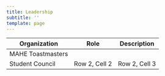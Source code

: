 ```yaml
---
title: Leadership
subtitle: ''
template: page
---
```



<div class="responsive-table">
  <table>
    <thead>
      <tr>
        <th>Organization</th>
        <th>Role</th>
        <th>Description</th>
      </tr>
    </thead>
    <tbody>
      <tr>
        <td>MAHE Toastmasters</td>
        <td></td>
      </tr>
      <tr>
        <td>Student Council</td>
        <td>Row 2, Cell 2</td>
        <td>Row 2, Cell 3</td>
      </tr>
    </tbody>
  </table>
</div>
